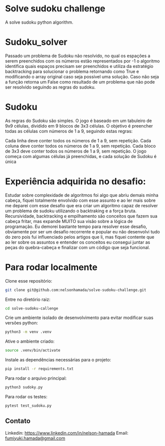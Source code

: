 # Solve sudoku challenge
A solve sudoku python algorithm.

# Sudoku_solver
Passado um problema de Sudoku não resolvido, no qual os espações a serem preenchidos com os números estão representados por -1 o algoritmo identifica quais espaços precisam ser preenchidos e utiliza da estratégio backtracking para solucionar o problema retornando como True e modificando o array original caso seja possível uma solução. Caso não seja a função retorna um False como resultado de um problema que não pode ser resolvido seguindo as regras do sudoku.

# Sudoku
As regras do Sudoku são simples. O jogo é baseado em um tabuleiro de 9x9 células, dividido em 9 blocos de 3x3 células. O objetivo é preencher todas as células com números de 1 a 9, seguindo estas regras:

Cada linha deve conter todos os números de 1 a 9, sem repetição.
Cada coluna deve conter todos os números de 1 a 9, sem repetição.
Cada bloco de 3x3 deve conter todos os números de 1 a 9, sem repetição.
O jogo começa com algumas células já preenchidas, e cada solução de Sudoku é única

# Experiência adquirida no desafio:
Estudar sobre complexidade de algoritmos foi algo que abriu demais minha cabeça, fiquei totalmente envolvido com esse assunto e ao ler mais sobre me deparei com esse desafio que era criar um algoritmo capaz de resolver um problema de sudoku utilizando o backtraking e a força bruta.
Recursividade, backtracking e empilhamento são conceitos que fazem sua cabeça fritar, mas expande MUITO sua visão sobre a lógica de programação. Eu demorei bastante tempo para resolver esse desafio, obviamente por ser um desafio recorrente e popular eu não desenvolvi tudo do zero pois fui influenciado pelos artigos que li, mas fiquei contente que ao ler sobre os assuntos e entender os conceitos eu consegui juntar as peças do quebra-cabeça e finalizar com um código que seja funcional.


# Para rodar localmente

Clone esse repositório:

```bash
git clone git@github.com:nelsonhamada/solve-sudoku-challenge.git
```

Entre no diretório raiz:

```bash
cd solve-sudoku-callenge
```

Crie um ambiente isolado de desenvolvimento para evitar modificar suas versões python:

```bash
python3 -m venv .venv
```

Ative o ambiente criado:

```bash
source .venv/bin/activate
```

Instale as dependências necessárias para o projeto:

```bash
pip install -r requirements.txt
```

Para rodar o arquivo principal:

```bash
python3 sudoky.py
```

Para rodar os testes:

```bash
pytest test_sudoku.py
```


## Contato

Linkedin: https://www.linkedin.com/in/nelson-hamada
Email: fumiyuki.hamada@gmail.com